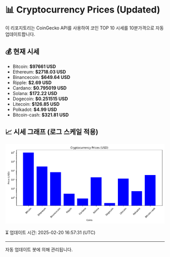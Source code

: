 
# 📊 Cryptocurrency Prices (Updated)

이 리포지토리는 CoinGecko API를 사용하여 코인 TOP 10 시세를 10분가격으로 자동 업데이트합니다.

## 💰 현재 시세
- Bitcoin: **$97661 USD**
- Ethereum: **$2718.03 USD**
- Binancecoin: **$649.64 USD**
- Ripple: **$2.69 USD**
- Cardano: **$0.795019 USD**
- Solana: **$172.22 USD**
- Dogecoin: **$0.251515 USD**
- Litecoin: **$126.85 USD**
- Polkadot: **$4.99 USD**
- Bitcoin-cash: **$321.81 USD**

## 📈 시세 그래프 (로그 스케일 적용)
![Crypto Prices](crypto_prices.png)

⏳ 업데이트 시간: 2025-02-20 16:57:31 (UTC)

---
자동 업데이트 봇에 의해 관리됩니다.
